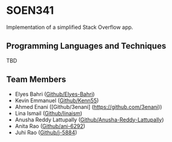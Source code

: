 # SOEN341
Implementation of a simplified Stack Overflow app. 

## Programming Languages and Techniques 
TBD

## Team Members 
* Elyes Bahri ([Github/Elyes-Bahri](https://github.com/elyes-bahri))
* Kevin Emmanuel ([Github/Kenn55](https://github.com/kenn55))
* Ahmed Enani ([Github/3enani] (https://github.com/3enani))
* Lina Ismail ([Github/linaism](https://github.com/linaism))
* Anusha Reddy Lattupally ([Github/Anusha-Reddy-Lattupally](https://github.com/Anusha-Reddy-Lattupally))
* Anita Rao ([Github/ani-6292](https://github.com/ani-6292))
* Juhi Rao ([Github/j-5884](https://github.com/j-5844))
